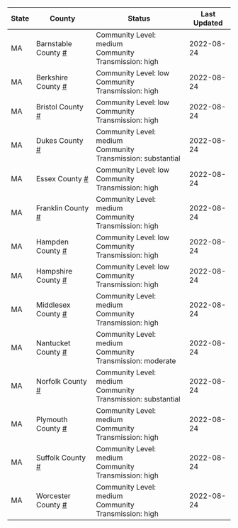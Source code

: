 State | County | Status | Last Updated
--- | --- | --- | --- 
MA | Barnstable County <a href="#barnstable_county">#</a> | <a name="barnstable_county"></a>Community Level: medium<br/>Community Transmission: high | 2022-08-24
MA | Berkshire County <a href="#berkshire_county">#</a> | <a name="berkshire_county"></a>Community Level: low<br/>Community Transmission: high | 2022-08-24
MA | Bristol County <a href="#bristol_county">#</a> | <a name="bristol_county"></a>Community Level: low<br/>Community Transmission: high | 2022-08-24
MA | Dukes County <a href="#dukes_county">#</a> | <a name="dukes_county"></a>Community Level: medium<br/>Community Transmission: substantial | 2022-08-24
MA | Essex County <a href="#essex_county">#</a> | <a name="essex_county"></a>Community Level: low<br/>Community Transmission: high | 2022-08-24
MA | Franklin County <a href="#franklin_county">#</a> | <a name="franklin_county"></a>Community Level: medium<br/>Community Transmission: high | 2022-08-24
MA | Hampden County <a href="#hampden_county">#</a> | <a name="hampden_county"></a>Community Level: low<br/>Community Transmission: high | 2022-08-24
MA | Hampshire County <a href="#hampshire_county">#</a> | <a name="hampshire_county"></a>Community Level: low<br/>Community Transmission: high | 2022-08-24
MA | Middlesex County <a href="#middlesex_county">#</a> | <a name="middlesex_county"></a>Community Level: medium<br/>Community Transmission: high | 2022-08-24
MA | Nantucket County <a href="#nantucket_county">#</a> | <a name="nantucket_county"></a>Community Level: medium<br/>Community Transmission: moderate | 2022-08-24
MA | Norfolk County <a href="#norfolk_county">#</a> | <a name="norfolk_county"></a>Community Level: medium<br/>Community Transmission: substantial | 2022-08-24
MA | Plymouth County <a href="#plymouth_county">#</a> | <a name="plymouth_county"></a>Community Level: medium<br/>Community Transmission: high | 2022-08-24
MA | Suffolk County <a href="#suffolk_county">#</a> | <a name="suffolk_county"></a>Community Level: medium<br/>Community Transmission: high | 2022-08-24
MA | Worcester County <a href="#worcester_county">#</a> | <a name="worcester_county"></a>Community Level: medium<br/>Community Transmission: high | 2022-08-24

